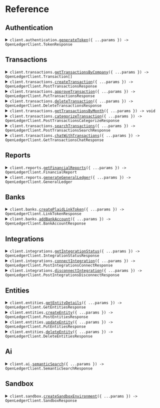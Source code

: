 # Reference

## Authentication

<details><summary><code>client.authentication.<a href="/src/api/resources/authentication/client/Client.ts">generateToken</a>({ ...params }) -> OpenLedgerClient.TokenResponse</code></summary>
<dl>
<dd>

#### 📝 Description

<dl>
<dd>

<dl>
<dd>

Generate a JWT token for API authentication

</dd>
</dl>
</dd>
</dl>

#### 🔌 Usage

<dl>
<dd>

<dl>
<dd>

```typescript
await client.authentication.generateToken({
    clientId: "client_id",
    clientSecret: "client_secret",
});
```

</dd>
</dl>
</dd>
</dl>

#### ⚙️ Parameters

<dl>
<dd>

<dl>
<dd>

**request:** `OpenLedgerClient.TokenRequest`

</dd>
</dl>

<dl>
<dd>

**requestOptions:** `Authentication.RequestOptions`

</dd>
</dl>
</dd>
</dl>

</dd>
</dl>
</details>

## Transactions

<details><summary><code>client.transactions.<a href="/src/api/resources/transactions/client/Client.ts">getTransactionsByCompany</a>({ ...params }) -> OpenLedgerClient.Transaction[]</code></summary>
<dl>
<dd>

#### 📝 Description

<dl>
<dd>

<dl>
<dd>

Get all transactions for a company with optional filters

</dd>
</dl>
</dd>
</dl>

#### 🔌 Usage

<dl>
<dd>

<dl>
<dd>

```typescript
await client.transactions.getTransactionsByCompany({
    entityId: "entityId",
});
```

</dd>
</dl>
</dd>
</dl>

#### ⚙️ Parameters

<dl>
<dd>

<dl>
<dd>

**request:** `OpenLedgerClient.GetTransactionsRequest`

</dd>
</dl>

<dl>
<dd>

**requestOptions:** `Transactions.RequestOptions`

</dd>
</dl>
</dd>
</dl>

</dd>
</dl>
</details>

<details><summary><code>client.transactions.<a href="/src/api/resources/transactions/client/Client.ts">createTransaction</a>({ ...params }) -> OpenLedgerClient.PostTransactionsResponse</code></summary>
<dl>
<dd>

#### 📝 Description

<dl>
<dd>

<dl>
<dd>

Create a new transaction

</dd>
</dl>
</dd>
</dl>

#### 🔌 Usage

<dl>
<dd>

<dl>
<dd>

```typescript
await client.transactions.createTransaction({
    entityId: "entityId",
    amount: 1.1,
    description: "description",
    debitAccountId: "debitAccountId",
    creditAccountId: "creditAccountId",
});
```

</dd>
</dl>
</dd>
</dl>

#### ⚙️ Parameters

<dl>
<dd>

<dl>
<dd>

**request:** `OpenLedgerClient.TransactionRequest`

</dd>
</dl>

<dl>
<dd>

**requestOptions:** `Transactions.RequestOptions`

</dd>
</dl>
</dd>
</dl>

</dd>
</dl>
</details>

<details><summary><code>client.transactions.<a href="/src/api/resources/transactions/client/Client.ts">approveTransaction</a>({ ...params }) -> OpenLedgerClient.PutTransactionsResponse</code></summary>
<dl>
<dd>

#### 📝 Description

<dl>
<dd>

<dl>
<dd>

Approve a transaction

</dd>
</dl>
</dd>
</dl>

#### 🔌 Usage

<dl>
<dd>

<dl>
<dd>

```typescript
await client.transactions.approveTransaction({
    entityId: "entityId",
    transactionId: "transactionId",
});
```

</dd>
</dl>
</dd>
</dl>

#### ⚙️ Parameters

<dl>
<dd>

<dl>
<dd>

**request:** `OpenLedgerClient.PutTransactionsRequest`

</dd>
</dl>

<dl>
<dd>

**requestOptions:** `Transactions.RequestOptions`

</dd>
</dl>
</dd>
</dl>

</dd>
</dl>
</details>

<details><summary><code>client.transactions.<a href="/src/api/resources/transactions/client/Client.ts">deleteTransaction</a>({ ...params }) -> OpenLedgerClient.DeleteTransactionsResponse</code></summary>
<dl>
<dd>

#### 📝 Description

<dl>
<dd>

<dl>
<dd>

Delete a transaction

</dd>
</dl>
</dd>
</dl>

#### 🔌 Usage

<dl>
<dd>

<dl>
<dd>

```typescript
await client.transactions.deleteTransaction({
    entityId: "entityId",
    transactionId: "transactionId",
});
```

</dd>
</dl>
</dd>
</dl>

#### ⚙️ Parameters

<dl>
<dd>

<dl>
<dd>

**request:** `OpenLedgerClient.DeleteTransactionsRequest`

</dd>
</dl>

<dl>
<dd>

**requestOptions:** `Transactions.RequestOptions`

</dd>
</dl>
</dd>
</dl>

</dd>
</dl>
</details>

<details><summary><code>client.transactions.<a href="/src/api/resources/transactions/client/Client.ts">getTransactionsByMonth</a>({ ...params }) -> void</code></summary>
<dl>
<dd>

#### 📝 Description

<dl>
<dd>

<dl>
<dd>

Get transactions for a specified month

</dd>
</dl>
</dd>
</dl>

#### 🔌 Usage

<dl>
<dd>

<dl>
<dd>

```typescript
await client.transactions.getTransactionsByMonth({
    entityId: "entityId",
    month: "month",
    year: "year",
});
```

</dd>
</dl>
</dd>
</dl>

#### ⚙️ Parameters

<dl>
<dd>

<dl>
<dd>

**request:** `OpenLedgerClient.GetTransactionsByMonthRequest`

</dd>
</dl>

<dl>
<dd>

**requestOptions:** `Transactions.RequestOptions`

</dd>
</dl>
</dd>
</dl>

</dd>
</dl>
</details>

<details><summary><code>client.transactions.<a href="/src/api/resources/transactions/client/Client.ts">categorizeTransaction</a>({ ...params }) -> OpenLedgerClient.PostTransactionsCategorizeResponse</code></summary>
<dl>
<dd>

#### 📝 Description

<dl>
<dd>

<dl>
<dd>

Assign a category to a transaction

</dd>
</dl>
</dd>
</dl>

#### 🔌 Usage

<dl>
<dd>

<dl>
<dd>

```typescript
await client.transactions.categorizeTransaction({
    entityId: "entityId",
    transactionId: "transactionId",
    categoryId: "categoryId",
});
```

</dd>
</dl>
</dd>
</dl>

#### ⚙️ Parameters

<dl>
<dd>

<dl>
<dd>

**request:** `OpenLedgerClient.TransactionCategorizeRequest`

</dd>
</dl>

<dl>
<dd>

**requestOptions:** `Transactions.RequestOptions`

</dd>
</dl>
</dd>
</dl>

</dd>
</dl>
</details>

<details><summary><code>client.transactions.<a href="/src/api/resources/transactions/client/Client.ts">searchTransactions</a>({ ...params }) -> OpenLedgerClient.PostTransactionsSearchResponse</code></summary>
<dl>
<dd>

#### 📝 Description

<dl>
<dd>

<dl>
<dd>

Search for transactions with various filters

</dd>
</dl>
</dd>
</dl>

#### 🔌 Usage

<dl>
<dd>

<dl>
<dd>

```typescript
await client.transactions.searchTransactions({
    entityId: "entityId",
});
```

</dd>
</dl>
</dd>
</dl>

#### ⚙️ Parameters

<dl>
<dd>

<dl>
<dd>

**request:** `OpenLedgerClient.TransactionSearchRequest`

</dd>
</dl>

<dl>
<dd>

**requestOptions:** `Transactions.RequestOptions`

</dd>
</dl>
</dd>
</dl>

</dd>
</dl>
</details>

<details><summary><code>client.transactions.<a href="/src/api/resources/transactions/client/Client.ts">chatWithTransactions</a>({ ...params }) -> OpenLedgerClient.GetTransactionsChatResponse</code></summary>
<dl>
<dd>

#### 📝 Description

<dl>
<dd>

<dl>
<dd>

Natural language interaction with transactions

</dd>
</dl>
</dd>
</dl>

#### 🔌 Usage

<dl>
<dd>

<dl>
<dd>

```typescript
await client.transactions.chatWithTransactions({
    entityId: "entityId",
    prompt: "prompt",
});
```

</dd>
</dl>
</dd>
</dl>

#### ⚙️ Parameters

<dl>
<dd>

<dl>
<dd>

**request:** `OpenLedgerClient.GetTransactionsChatRequest`

</dd>
</dl>

<dl>
<dd>

**requestOptions:** `Transactions.RequestOptions`

</dd>
</dl>
</dd>
</dl>

</dd>
</dl>
</details>

## Reports

<details><summary><code>client.reports.<a href="/src/api/resources/reports/client/Client.ts">getFinancialReports</a>({ ...params }) -> OpenLedgerClient.FinancialReport</code></summary>
<dl>
<dd>

#### 📝 Description

<dl>
<dd>

<dl>
<dd>

Get financial statements including balance sheet, income statement, and cash flow

</dd>
</dl>
</dd>
</dl>

#### 🔌 Usage

<dl>
<dd>

<dl>
<dd>

```typescript
await client.reports.getFinancialReports({
    entityId: "entityId",
});
```

</dd>
</dl>
</dd>
</dl>

#### ⚙️ Parameters

<dl>
<dd>

<dl>
<dd>

**request:** `OpenLedgerClient.GetReportsFinancialRequest`

</dd>
</dl>

<dl>
<dd>

**requestOptions:** `Reports.RequestOptions`

</dd>
</dl>
</dd>
</dl>

</dd>
</dl>
</details>

<details><summary><code>client.reports.<a href="/src/api/resources/reports/client/Client.ts">generateGeneralLedger</a>({ ...params }) -> OpenLedgerClient.GeneralLedger</code></summary>
<dl>
<dd>

#### 📝 Description

<dl>
<dd>

<dl>
<dd>

Generate a general ledger report for an entity

</dd>
</dl>
</dd>
</dl>

#### 🔌 Usage

<dl>
<dd>

<dl>
<dd>

```typescript
await client.reports.generateGeneralLedger({
    entityId: "entityId",
});
```

</dd>
</dl>
</dd>
</dl>

#### ⚙️ Parameters

<dl>
<dd>

<dl>
<dd>

**request:** `OpenLedgerClient.GetReportsGeneralLedgerRequest`

</dd>
</dl>

<dl>
<dd>

**requestOptions:** `Reports.RequestOptions`

</dd>
</dl>
</dd>
</dl>

</dd>
</dl>
</details>

## Banks

<details><summary><code>client.banks.<a href="/src/api/resources/banks/client/Client.ts">createPlaidLinkToken</a>({ ...params }) -> OpenLedgerClient.LinkTokenResponse</code></summary>
<dl>
<dd>

#### 📝 Description

<dl>
<dd>

<dl>
<dd>

Generate a link token for Plaid integration

</dd>
</dl>
</dd>
</dl>

#### 🔌 Usage

<dl>
<dd>

<dl>
<dd>

```typescript
await client.banks.createPlaidLinkToken({
    entityId: "entityId",
});
```

</dd>
</dl>
</dd>
</dl>

#### ⚙️ Parameters

<dl>
<dd>

<dl>
<dd>

**request:** `OpenLedgerClient.GetBanksCreateLinkRequest`

</dd>
</dl>

<dl>
<dd>

**requestOptions:** `Banks.RequestOptions`

</dd>
</dl>
</dd>
</dl>

</dd>
</dl>
</details>

<details><summary><code>client.banks.<a href="/src/api/resources/banks/client/Client.ts">addBankAccount</a>({ ...params }) -> OpenLedgerClient.BankAccountResponse</code></summary>
<dl>
<dd>

#### 📝 Description

<dl>
<dd>

<dl>
<dd>

Add a bank account using public token from Plaid

</dd>
</dl>
</dd>
</dl>

#### 🔌 Usage

<dl>
<dd>

<dl>
<dd>

```typescript
await client.banks.addBankAccount({
    entityId: "entityId",
    publicToken: "public_token",
});
```

</dd>
</dl>
</dd>
</dl>

#### ⚙️ Parameters

<dl>
<dd>

<dl>
<dd>

**request:** `OpenLedgerClient.BankAccountRequest`

</dd>
</dl>

<dl>
<dd>

**requestOptions:** `Banks.RequestOptions`

</dd>
</dl>
</dd>
</dl>

</dd>
</dl>
</details>

## Integrations

<details><summary><code>client.integrations.<a href="/src/api/resources/integrations/client/Client.ts">getIntegrationStatus</a>({ ...params }) -> OpenLedgerClient.IntegrationStatusResponse</code></summary>
<dl>
<dd>

#### 📝 Description

<dl>
<dd>

<dl>
<dd>

Get status of all integrations for an entity

</dd>
</dl>
</dd>
</dl>

#### 🔌 Usage

<dl>
<dd>

<dl>
<dd>

```typescript
await client.integrations.getIntegrationStatus({
    entityId: "entityId",
});
```

</dd>
</dl>
</dd>
</dl>

#### ⚙️ Parameters

<dl>
<dd>

<dl>
<dd>

**request:** `OpenLedgerClient.GetIntegrationsStatusRequest`

</dd>
</dl>

<dl>
<dd>

**requestOptions:** `Integrations.RequestOptions`

</dd>
</dl>
</dd>
</dl>

</dd>
</dl>
</details>

<details><summary><code>client.integrations.<a href="/src/api/resources/integrations/client/Client.ts">connectIntegration</a>({ ...params }) -> OpenLedgerClient.PostIntegrationsConnectResponse</code></summary>
<dl>
<dd>

#### 📝 Description

<dl>
<dd>

<dl>
<dd>

Connect a third-party integration

</dd>
</dl>
</dd>
</dl>

#### 🔌 Usage

<dl>
<dd>

<dl>
<dd>

```typescript
await client.integrations.connectIntegration({
    entityId: "entityId",
    provider: "provider",
    authorization: {
        key: "value",
    },
});
```

</dd>
</dl>
</dd>
</dl>

#### ⚙️ Parameters

<dl>
<dd>

<dl>
<dd>

**request:** `OpenLedgerClient.IntegrationConnectRequest`

</dd>
</dl>

<dl>
<dd>

**requestOptions:** `Integrations.RequestOptions`

</dd>
</dl>
</dd>
</dl>

</dd>
</dl>
</details>

<details><summary><code>client.integrations.<a href="/src/api/resources/integrations/client/Client.ts">disconnectIntegration</a>({ ...params }) -> OpenLedgerClient.PostIntegrationsDisconnectResponse</code></summary>
<dl>
<dd>

#### 📝 Description

<dl>
<dd>

<dl>
<dd>

Disconnect a third-party integration

</dd>
</dl>
</dd>
</dl>

#### 🔌 Usage

<dl>
<dd>

<dl>
<dd>

```typescript
await client.integrations.disconnectIntegration({
    entityId: "entityId",
    integrationId: "integrationId",
});
```

</dd>
</dl>
</dd>
</dl>

#### ⚙️ Parameters

<dl>
<dd>

<dl>
<dd>

**request:** `OpenLedgerClient.IntegrationDisconnectRequest`

</dd>
</dl>

<dl>
<dd>

**requestOptions:** `Integrations.RequestOptions`

</dd>
</dl>
</dd>
</dl>

</dd>
</dl>
</details>

## Entities

<details><summary><code>client.entities.<a href="/src/api/resources/entities/client/Client.ts">getEntityDetails</a>({ ...params }) -> OpenLedgerClient.GetEntitiesResponse</code></summary>
<dl>
<dd>

#### 📝 Description

<dl>
<dd>

<dl>
<dd>

Get details for a specific entity

</dd>
</dl>
</dd>
</dl>

#### 🔌 Usage

<dl>
<dd>

<dl>
<dd>

```typescript
await client.entities.getEntityDetails({
    entityId: "entityId",
});
```

</dd>
</dl>
</dd>
</dl>

#### ⚙️ Parameters

<dl>
<dd>

<dl>
<dd>

**request:** `OpenLedgerClient.GetEntitiesRequest`

</dd>
</dl>

<dl>
<dd>

**requestOptions:** `Entities.RequestOptions`

</dd>
</dl>
</dd>
</dl>

</dd>
</dl>
</details>

<details><summary><code>client.entities.<a href="/src/api/resources/entities/client/Client.ts">createEntity</a>({ ...params }) -> OpenLedgerClient.PostEntitiesResponse</code></summary>
<dl>
<dd>

#### 📝 Description

<dl>
<dd>

<dl>
<dd>

Create a new entity

</dd>
</dl>
</dd>
</dl>

#### 🔌 Usage

<dl>
<dd>

<dl>
<dd>

```typescript
await client.entities.createEntity({
    legalName: "legalName",
});
```

</dd>
</dl>
</dd>
</dl>

#### ⚙️ Parameters

<dl>
<dd>

<dl>
<dd>

**request:** `OpenLedgerClient.EntityCreateRequest`

</dd>
</dl>

<dl>
<dd>

**requestOptions:** `Entities.RequestOptions`

</dd>
</dl>
</dd>
</dl>

</dd>
</dl>
</details>

<details><summary><code>client.entities.<a href="/src/api/resources/entities/client/Client.ts">updateEntity</a>({ ...params }) -> OpenLedgerClient.PutEntitiesResponse</code></summary>
<dl>
<dd>

#### 📝 Description

<dl>
<dd>

<dl>
<dd>

Update an existing entity

</dd>
</dl>
</dd>
</dl>

#### 🔌 Usage

<dl>
<dd>

<dl>
<dd>

```typescript
await client.entities.updateEntity({
    entityId: "entityId",
});
```

</dd>
</dl>
</dd>
</dl>

#### ⚙️ Parameters

<dl>
<dd>

<dl>
<dd>

**request:** `OpenLedgerClient.EntityUpdateRequest`

</dd>
</dl>

<dl>
<dd>

**requestOptions:** `Entities.RequestOptions`

</dd>
</dl>
</dd>
</dl>

</dd>
</dl>
</details>

<details><summary><code>client.entities.<a href="/src/api/resources/entities/client/Client.ts">deleteEntity</a>({ ...params }) -> OpenLedgerClient.DeleteEntitiesResponse</code></summary>
<dl>
<dd>

#### 📝 Description

<dl>
<dd>

<dl>
<dd>

Delete an entity

</dd>
</dl>
</dd>
</dl>

#### 🔌 Usage

<dl>
<dd>

<dl>
<dd>

```typescript
await client.entities.deleteEntity({
    entityId: "entityId",
});
```

</dd>
</dl>
</dd>
</dl>

#### ⚙️ Parameters

<dl>
<dd>

<dl>
<dd>

**request:** `OpenLedgerClient.DeleteEntitiesRequest`

</dd>
</dl>

<dl>
<dd>

**requestOptions:** `Entities.RequestOptions`

</dd>
</dl>
</dd>
</dl>

</dd>
</dl>
</details>

## Ai

<details><summary><code>client.ai.<a href="/src/api/resources/ai/client/Client.ts">semanticSearch</a>({ ...params }) -> OpenLedgerClient.SemanticSearchResponse</code></summary>
<dl>
<dd>

#### 📝 Description

<dl>
<dd>

<dl>
<dd>

Perform semantic search across vectorized data

</dd>
</dl>
</dd>
</dl>

#### 🔌 Usage

<dl>
<dd>

<dl>
<dd>

```typescript
await client.ai.semanticSearch({
    entityId: "entityId",
    query: "query",
});
```

</dd>
</dl>
</dd>
</dl>

#### ⚙️ Parameters

<dl>
<dd>

<dl>
<dd>

**request:** `OpenLedgerClient.SemanticSearchRequest`

</dd>
</dl>

<dl>
<dd>

**requestOptions:** `Ai.RequestOptions`

</dd>
</dl>
</dd>
</dl>

</dd>
</dl>
</details>

## Sandbox

<details><summary><code>client.sandbox.<a href="/src/api/resources/sandbox/client/Client.ts">createSandboxEnvironment</a>({ ...params }) -> OpenLedgerClient.SandboxResponse</code></summary>
<dl>
<dd>

#### 📝 Description

<dl>
<dd>

<dl>
<dd>

Creates a complete sandbox environment for development and testing, including a developer account, workspace, instance, entity, ledger structure, and Plaid sandbox bank connections.

</dd>
</dl>
</dd>
</dl>

#### 🔌 Usage

<dl>
<dd>

<dl>
<dd>

```typescript
await client.sandbox.createSandboxEnvironment({
    name: "name",
    developerId: "developer_id",
});
```

</dd>
</dl>
</dd>
</dl>

#### ⚙️ Parameters

<dl>
<dd>

<dl>
<dd>

**request:** `OpenLedgerClient.SandboxRequest`

</dd>
</dl>

<dl>
<dd>

**requestOptions:** `Sandbox.RequestOptions`

</dd>
</dl>
</dd>
</dl>

</dd>
</dl>
</details>
